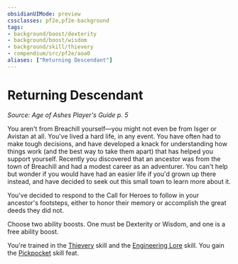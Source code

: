 ```yaml
---
obsidianUIMode: preview
cssclasses: pf2e,pf2e-background
tags:
- background/boost/dexterity
- background/boost/wisdom
- background/skill/thievery
- compendium/src/pf2e/aoa0
aliases: ["Returning Descendant"]
---
```

# Returning Descendant
*Source: Age of Ashes Player's Guide p. 5*  

You aren't from Breachill yourself—you might not even be from Isger or Avistan at all. You've lived a hard life, in any event. You have often had to make tough decisions, and have developed a knack for understanding how things work (and the best way to take them apart) that has helped you support yourself. Recently you discovered that an ancestor was from the town of Breachill and had a modest career as an adventurer. You can't help but wonder if you would have had an easier life if you'd grown up there instead, and have decided to seek out this small town to learn more about it.

You've decided to respond to the Call for Heroes to follow in your ancestor's footsteps, either to honor their memory or accomplish the great deeds they did not.

Choose two ability boosts. One must be Dexterity or Wisdom, and one is a free ability boost.

You're trained in the [Thievery](compendium/skills.md#Thievery) skill and the [Engineering Lore](compendium/skills.md#Lore) skill. You gain the [Pickpocket](compendium/feats/pickpocket.md) skill feat.
